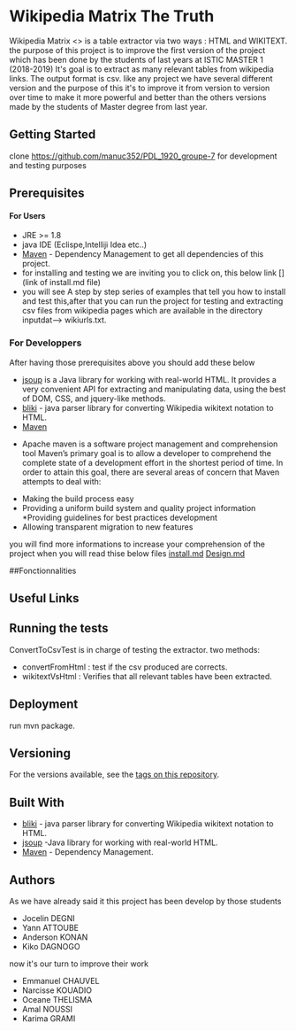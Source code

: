 # Wikipedia Matrix The Truth

Wikipedia Matrix <<THE TRUTH>> is a table extractor via two ways : HTML and WIKITEXT.
the purpose of this project is to improve the first version of the project which has 
been done by the students of last years at ISTIC MASTER 1 (2018-2019)
It's goal is to extract as many relevant tables from wikipedia links.
The output format is csv.
like any project we have several different version and the purpose of this it's to improve it 
from version to version over time to make it more powerful and better than the others versions made
by the students of Master degree from last year.

## Getting Started
clone https://github.com/manuc352/PDL_1920_groupe-7 for development and testing purposes

## Prerequisites
#### For Users
* JRE >= 1.8
* java IDE  (Eclispe,Intelliji Idea etc..)
* [Maven](https://maven.apache.org/) - Dependency Management to get all dependencies of this project.
* for installing and testing we are inviting you to click on, this below link
[](link of install.md file)
* you will see A step by step series of examples that tell you how to install  and test this,after that
you can run the project for testing and extracting csv files from wikipedia pages which are 
available in the directory inputdat--> wikiurls.txt.

### For Developpers
After having those prerequisites above you should add these below
* [jsoup](https://jsoup.org) is a Java library for working with real-world HTML. 
It provides a very convenient API for extracting and manipulating data, 
using the best of DOM, CSS, and jquery-like methods.
* [bliki](http://www.dropwizard.io/1.0.2/docs/) -  java parser library for converting Wikipedia wikitext notation to HTML.
* [Maven](https://maven.apache.org/) 
- Apache maven is a software project management and comprehension tool
Maven’s primary goal is to allow a developer to comprehend the complete state of a development effort in the shortest period of time. 
In order to attain this goal, there are several areas of concern that Maven attempts to deal with:
* Making the build process easy
* Providing a uniform build system and quality project information
*Providing guidelines for best practices development
* Allowing transparent migration to new features

you will find more informations to increase your comprehension of the project when you will read thise below files
[install.md]()
[Design.md]()

##Fonctionnalities




## Useful Links


 
## Running the tests
ConvertToCsvTest is in charge of testing the extractor.
two methods: 
* convertFromHtml : test if the csv produced are corrects.
* wikitextVsHtml : Verifies that all relevant tables have been extracted. 

## Deployment
run mvn package.


## Versioning
For the versions available, see the [tags on this repository](https://github.com/manuc352/PDL_1920_groupe-7). 

## Built With
* [bliki](http://www.dropwizard.io/1.0.2/docs/) -  java parser library for converting Wikipedia wikitext notation to HTML.
* [jsoup](https://jsoup.org/) -Java library for working with real-world HTML.
* [Maven](https://maven.apache.org/) - Dependency Management.


## Authors
As we have already said it this project has been develop by those students
* Jocelin DEGNI
* Yann ATTOUBE
* Anderson KONAN
* Kiko DAGNOGO

now it's our turn to improve their work 

* Emmanuel CHAUVEL 
* Narcisse KOUADIO
* Oceane THELISMA
* Amal NOUSSI
* Karima GRAMI
